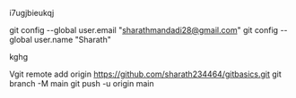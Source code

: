 i7ugjbieukqj

git config --global user.email "sharathmandadi28@gmail.com"
  git config --global user.name "Sharath"
  
  kghg


  Vgit remote add origin https://github.com/sharath234464/gitbasics.git
git branch -M main
git push -u origin main